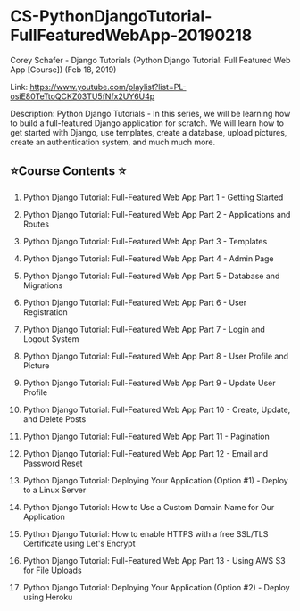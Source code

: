 # CS-PythonDjangoTutorial-FullFeaturedWebApp-20190218
Corey Schafer - Django Tutorials (Python Django Tutorial: Full Featured Web App [Course]) (Feb 18, 2019)

Link: https://www.youtube.com/playlist?list=PL-osiE80TeTtoQCKZ03TU5fNfx2UY6U4p 

Description: Python Django Tutorials - In this series, we will be learning how to build a full-featured Django application for scratch. We will learn how to get started with Django, use templates, create a database, upload pictures, create an authentication system, and much much more.

## ⭐️Course Contents ⭐️

1. Python Django Tutorial: Full-Featured Web App Part 1 - Getting Started

2. Python Django Tutorial: Full-Featured Web App Part 2 - Applications and Routes

3. Python Django Tutorial: Full-Featured Web App Part 3 - Templates

4. Python Django Tutorial: Full-Featured Web App Part 4 - Admin Page

5. Python Django Tutorial: Full-Featured Web App Part 5 - Database and Migrations

6. Python Django Tutorial: Full-Featured Web App Part 6 - User Registration

7. Python Django Tutorial: Full-Featured Web App Part 7 - Login and Logout System

8. Python Django Tutorial: Full-Featured Web App Part 8 - User Profile and Picture

9. Python Django Tutorial: Full-Featured Web App Part 9 - Update User Profile

10. Python Django Tutorial: Full-Featured Web App Part 10 - Create, Update, and Delete Posts

11. Python Django Tutorial: Full-Featured Web App Part 11 - Pagination

12. Python Django Tutorial: Full-Featured Web App Part 12 - Email and Password Reset

13. Python Django Tutorial: Deploying Your Application (Option #1) - Deploy to a Linux Server

14. Python Django Tutorial: How to Use a Custom Domain Name for Our Application

15. Python Django Tutorial: How to enable HTTPS with a free SSL/TLS Certificate using Let's Encrypt

16. Python Django Tutorial: Full-Featured Web App Part 13 - Using AWS S3 for File Uploads

17. Python Django Tutorial: Deploying Your Application (Option #2) - Deploy using Heroku
